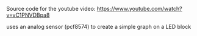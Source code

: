 Source code for the youtube video: https://www.youtube.com/watch?v=vC1PNVDBpa8

uses an analog sensor (pcf8574) to create a simple graph on a LED block
